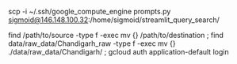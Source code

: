 scp -i ~/.ssh/google_compute_engine prompts.py     sigmoid@146.148.100.32:/home/sigmoid/streamlit_query_search/

find /path/to/source -type f -exec mv {} /path/to/destination \;
find data/raw_data/Chandigarh_raw -type f -exec mv {} ./data/raw_data/Chandigarh/ \;
gcloud auth application-default login